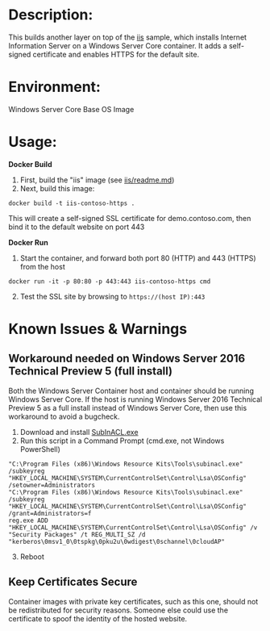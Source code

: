 # Description:
This builds another layer on top of the [iis](../iis/readme.md) sample, which installs Internet Information Server on a Windows Server Core container. It adds a self-signed certificate and enables HTTPS for the default site.

# Environment:

Windows Server Core Base OS Image

# Usage:

**Docker Build**
1. First, build the "iis" image (see [iis/readme.md](../iis/readme.md))
2. Next, build this image: 
```none
docker build -t iis-contoso-https .
```
This will create a self-signed SSL certificate for demo.contoso.com, then bind it to the default website on port 443

**Docker Run**
1. Start the container, and forward both port 80 (HTTP) and 443 (HTTPS) from the host
```none
docker run -it -p 80:80 -p 443:443 iis-contoso-https cmd
```
2. Test the SSL site by browsing to `https://(host IP):443`


# Known Issues & Warnings
## Workaround needed on Windows Server 2016 Technical Preview 5 (full install)
Both the Windows Server Container host and container should be running Windows Server Core. If the host is running Windows Server 2016 Technical Preview 5 as a full install instead of Windows Server Core, then use this workaround to avoid a bugcheck.

1. Download and install [SubInACL.exe](https://www.microsoft.com/en-us/download/details.aspx?id=23510)
2. Run this script in a Command Prompt (cmd.exe, not Windows PowerShell)
```none
"C:\Program Files (x86)\Windows Resource Kits\Tools\subinacl.exe" /subkeyreg "HKEY_LOCAL_MACHINE\SYSTEM\CurrentControlSet\Control\Lsa\OSConfig" /setowner=Administrators
"C:\Program Files (x86)\Windows Resource Kits\Tools\subinacl.exe" /subkeyreg "HKEY_LOCAL_MACHINE\SYSTEM\CurrentControlSet\Control\Lsa\OSConfig" /grant=Administrators=f
reg.exe ADD "HKEY_LOCAL_MACHINE\SYSTEM\CurrentControlSet\Control\Lsa\OSConfig" /v "Security Packages" /t REG_MULTI_SZ /d "kerberos\0msv1_0\0tspkg\0pku2u\0wdigest\0schannel\0cloudAP"
```
3. Reboot

## Keep Certificates Secure
Container images with private key certificates, such as this one, should not be redistributed for security reasons. Someone else could use the certificate to spoof the identity of the hosted website. 
